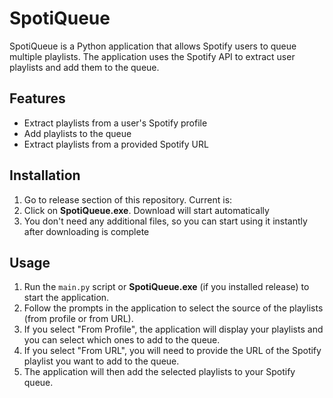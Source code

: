 # SpotiQueue

SpotiQueue is a Python application that allows Spotify users to queue multiple playlists. The application uses the Spotify API to extract user playlists and add them to the queue.

## Features

- Extract playlists from a user's Spotify profile
- Add playlists to the queue
- Extract playlists from a provided Spotify URL

## Installation

1. Go to release section of this repository. Current is:
2. Click on **SpotiQueue.exe**. Download will start automatically
3. You don't need any additional files, so you can start using it instantly after downloading is complete

## Usage 

1. Run the `main.py` script or **SpotiQueue.exe** (if you installed release) to start the application.
2. Follow the prompts in the application to select the source of the playlists (from profile or from URL).
3. If you select "From Profile", the application will display your playlists and you can select which ones to add to the queue.
4. If you select "From URL", you will need to provide the URL of the Spotify playlist you want to add to the queue.
5. The application will then add the selected playlists to your Spotify queue.